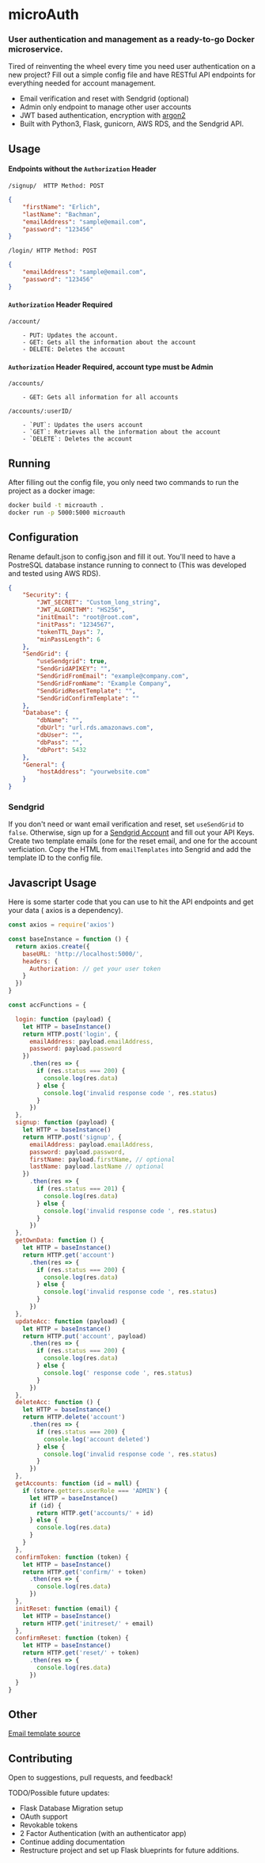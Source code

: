 # microAuth

### User authentication and management as a ready-to-go Docker microservice.

Tired of reinventing the wheel every time you need user authentication on a new project? Fill out a simple config file and have RESTful API endpoints for everything needed for account management. 


* Email verification and reset with Sendgrid (optional)
* Admin only endpoint to manage other user accounts
* JWT based authentication, encryption with [argon2](https://github.com/P-H-C/phc-winner-argon2)
* Built with Python3, Flask, gunicorn, AWS RDS, and the Sendgrid API. 

## Usage

#### Endpoints without the `Authorization` Header

`/signup/  HTTP Method: POST`

```json
{
    "firstName": "Erlich",
    "lastName": "Bachman",
    "emailAddress": "sample@email.com",
    "password": "123456"
}
```

`/login/ HTTP Method: POST`

```json
{
    "emailAddress": "sample@email.com",
    "password": "123456"
}
```



#### `Authorization` Header Required

`/account/`
```
    - PUT: Updates the account.
    - GET: Gets all the information about the account
    - DELETE: Deletes the account
```

#### `Authorization` Header Required, account type must be Admin
`/accounts/`
```
    - GET: Gets all information for all accounts
```

`/accounts/:userID/`
```
    - `PUT`: Updates the users account
    - `GET`: Retrieves all the information about the account
    - `DELETE`: Deletes the account
```

## Running

After filling out the config file, you only need two commands to run the project as a docker image:
```bash
docker build -t microauth .
docker run -p 5000:5000 microauth
```

## Configuration

Rename default.json to config.json and fill it out. 
You'll need to have  a PostreSQL database instance running to connect to (This was developed and tested using AWS RDS).

```json
{
    "Security": {
        "JWT_SECRET": "Custom_long_string",
        "JWT_ALGORITHM": "HS256",
        "initEmail": "root@root.com",
        "initPass": "1234567",
        "tokenTTL_Days": 7,
        "minPassLength": 6
    },
    "SendGrid": {
        "useSendgrid": true,
        "SendGridAPIKEY": "",
        "SendGridFromEmail": "example@company.com",
        "SendGridFromName": "Example Company",
        "SendGridResetTemplate": "",
        "SendGridConfirmTemplate": ""
    },
    "Database": {
        "dbName": "",
        "dbUrl": "url.rds.amazonaws.com",
        "dbUser": "",
        "dbPass": "",
        "dbPort": 5432
    },
    "General": {
        "hostAddress": "yourwebsite.com"
    }
}
```

### Sendgrid

If you don't need or want email verification and reset, set `useSendGrid` to `false`. Otherwise, sign up for a [Sendgrid Account](https://sendgrid.com) and fill out your API Keys. Create two template emails (one for the reset email, and one for the account verficiation. Copy the HTML from `emailTemplates` into Sengrid and add the template ID to the config file.

## Javascript Usage

Here is some starter code that you can use to hit the API endpoints and get your data ( axios is a dependency).

```javascript
const axios = require('axios')

const baseInstance = function () {
  return axios.create({
    baseURL: 'http://localhost:5000/',
    headers: {
      Authorization: // get your user token 
    }
  })
}

const accFunctions = {

  login: function (payload) {
    let HTTP = baseInstance()
    return HTTP.post('login', {
      emailAddress: payload.emailAddress,
      password: payload.password
    })
      .then(res => {
        if (res.status === 200) {
          console.log(res.data)
        } else {
          console.log('invalid response code ', res.status)
        }
      })
  },
  signup: function (payload) {
    let HTTP = baseInstance()
    return HTTP.post('signup', {
      emailAddress: payload.emailAddress,
      password: payload.password,
      firstName: payload.firstName, // optional
      lastName: payload.lastName // optional
    })
      .then(res => {
        if (res.status === 201) {
          console.log(res.data)
        } else {
          console.log('invalid response code ', res.status)
        }
      })
  },
  getOwnData: function () {
    let HTTP = baseInstance()
    return HTTP.get('account')
      .then(res => {
        if (res.status === 200) {
          console.log(res.data)
        } else {
          console.log('invalid response code ', res.status)
        }
      })
  },
  updateAcc: function (payload) {
    let HTTP = baseInstance()
    return HTTP.put('account', payload)
      .then(res => {
        if (res.status === 200) {
          console.log(res.data)
        } else {
          console.log(' response code ', res.status)
        }
      })
  },
  deleteAcc: function () {
    let HTTP = baseInstance()
    return HTTP.delete('account')
      .then(res => {
        if (res.status === 200) {
          console.log('account deleted')
        } else {
          console.log('invalid response code ', res.status)
        }
      })
  },
  getAccounts: function (id = null) {
    if (store.getters.userRole === 'ADMIN') {
      let HTTP = baseInstance()
      if (id) {
        return HTTP.get('accounts/' + id)
      } else {
        console.log(res.data)
      }
    }
  },
  confirmToken: function (token) {
    let HTTP = baseInstance()
    return HTTP.get('confirm/' + token)
      .then(res => {
        console.log(res.data)
      })
  },
  initReset: function (email) {
    let HTTP = baseInstance()
    return HTTP.get('initreset/' + email)
  },
  confirmReset: function (token) {
    let HTTP = baseInstance()
    return HTTP.get('reset/' + token)
      .then(res => {
        console.log(res.data)
      })
  }
}
```


## Other

[Email template source](https://github.com/leemunroe/responsive-html-email-template)

## Contributing 

Open to suggestions, pull requests, and feedback!

TODO/Possible future updates:
* Flask Database Migration setup
* OAuth support
* Revokable tokens
* 2 Factor Authentication (with an authenticator app)
* Continue adding documentation
* Restructure project and set up Flask blueprints for future additions.


